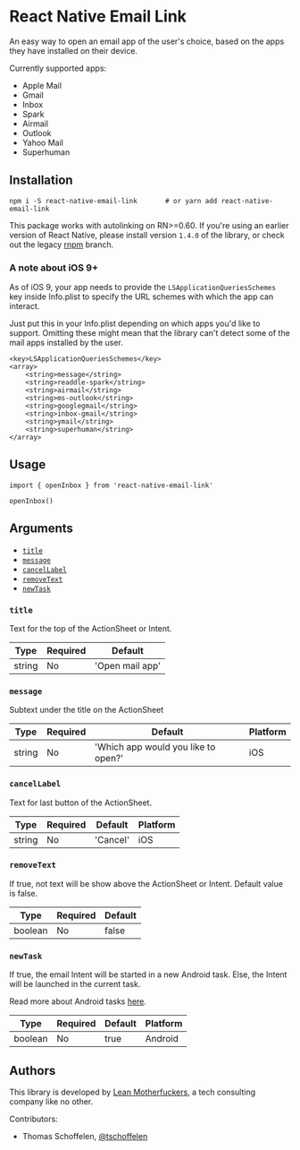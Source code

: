 # React Native Email Link

An easy way to open an email app of the user's choice, based on the apps they have installed
on their device.

Currently supported apps:

* Apple Mail
* Gmail
* Inbox
* Spark
* Airmail
* Outlook
* Yahoo Mail
* Superhuman


## Installation

```
npm i -S react-native-email-link       # or yarn add react-native-email-link
```

This package works with autolinking on RN>=0.60. If you're using an earlier version of React Native, please install version `1.4.0` of the library, or
check out the legacy [rnpm](https://github.com/leanmotherfuckers/react-native-email-link/tree/rnpm) branch.

### A note about iOS 9+
As of iOS 9, your app needs to provide the `LSApplicationQueriesSchemes` key inside
Info.plist to specify the URL schemes with which the app can interact.

Just put this in your Info.plist depending on which apps you'd like to support.
Omitting these might mean that the library can't detect some of the mail apps installed by the user.

```
<key>LSApplicationQueriesSchemes</key>
<array>
    <string>message</string>
    <string>readdle-spark</string>
    <string>airmail</string>
    <string>ms-outlook</string>
    <string>googlegmail</string>
    <string>inbox-gmail</string>
    <string>ymail</string>
    <string>superhuman</string>
</array>
```

## Usage

```
import { openInbox } from 'react-native-email-link'

openInbox()
```

## Arguments

- [`title`](#title)
- [`message`](#message)
- [`cancelLabel`](#cancelLabel)
- [`removeText`](#removeText)
- [`newTask`](#newTask)

### `title`

Text for the top of the ActionSheet or Intent.

| Type     | Required | Default         |
| -------- | -------- | --------------- |
| string   | No       | 'Open mail app' |

### `message`

Subtext under the title on the ActionSheet

| Type     | Required | Default                             | Platform |
| -------- | -------- | ----------------------------------- | -------- |
| string   | No       | 'Which app would you like to open?' | iOS      |

### `cancelLabel`

Text for last button of the ActionSheet.

| Type     | Required | Default   | Platform |
| -------- | -------- | --------- | -------- |
| string   | No       | 'Cancel'  | iOS      |

### `removeText`

If true, not text will be show above the ActionSheet or Intent. Default value is false.

| Type     | Required | Default  |
| -------- | -------- | -------- |
| boolean  | No       | false    |

### `newTask`

If true, the email Intent will be started in a new Android task. Else, the Intent will be launched in the current task.

Read more about Android tasks [here](https://developer.android.com/guide/components/activities/tasks-and-back-stack).

| Type     | Required | Default   | Platform |
| -------- | -------- | --------- | -------- |
| boolean  | No       | true      | Android  |


## Authors

This library is developed by [Lean Motherfuckers](https://leanmotherfuckers.com/), a tech consulting
company like no other.

Contributors:

* Thomas Schoffelen, [@tschoffelen](https://twitter.com/tschoffelen)
